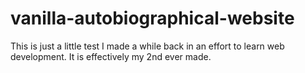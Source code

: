 # vanilla-autobiographical-website
This is just a little test I made a while back in an effort to learn web development. It is effectively my 2nd ever made.
